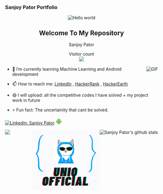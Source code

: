 ### Sanjoy Pator Portfolio

<p align="center">
 
 
 <img src="https://raw.githubusercontent.com/sagar-viradiya/sagar-viradiya/master/resources/banner.png" alt="Hello world">

 
 <h2 align="center">Welcome To My Repository</h2>
 <p align="center"> Sanjoy Pator </p>
</p>

<p align="center"> 
  Visitor count<br>
  <img src="https://profile-counter.glitch.me/SanjoyPator1/count.svg" />
</p>

<img align="right" alt="GIF" src="https://media.giphy.com/media/836HiJc7pgzy8iNXCn/giphy.gif" />

- 🌱 I’m currently learning Machine Learning and Android development
- 📫 How to reach me:
[LinkedIn](https://www.linkedin.com/in/sanjoy-pator-91a41a182/) , [HackerRank](https://www.hackerrank.com/flashninja69) , [HackerEarth](https://www.hackerearth.com/@flashninja69)


- 😄 I will upload: all the competitive codes I have solved + my project work in future
- ⚡ Fun fact: The uncertainity that cant be solved.

[![Linkedin: Sanjoy Pator](https://img.shields.io/badge/-Sanjoy_Pator-blue?style=flat-square&logo=Linkedin&logoColor=white&link=https://www.linkedin.com/in/sanjoy-pator-91a41a182/)](https://www.linkedin.com/in/sanjoy-pator-91a41a182/)  <code><img height="20" src="https://raw.githubusercontent.com/github/explore/80688e429a7d4ef2fca1e82350fe8e3517d3494d/topics/android/android.png"></code>

<a href="https://github.com/SanjoyPator1">
  <img align="left" src="https://github-readme-stats.vercel.app/api/top-langs/?username=SanjoyPator1&theme=dark&hide_langs_below=1" />
</a>


<a href="https://github.com/SanjoPator1">
 <img align="right" src="https://github-readme-stats.vercel.app/api?username=SanjoyPator1&show_icons=true&theme=dracula&line_height=27" alt="Sanjoy Pator's github stats"/>
</a>
&nbsp;
<img height = "200" align="right" alt="logo"  src="https://github.com/SanjoyPator1/SanjoyPator1/blob/master/uniqlogo.PNG?raw=true" />

